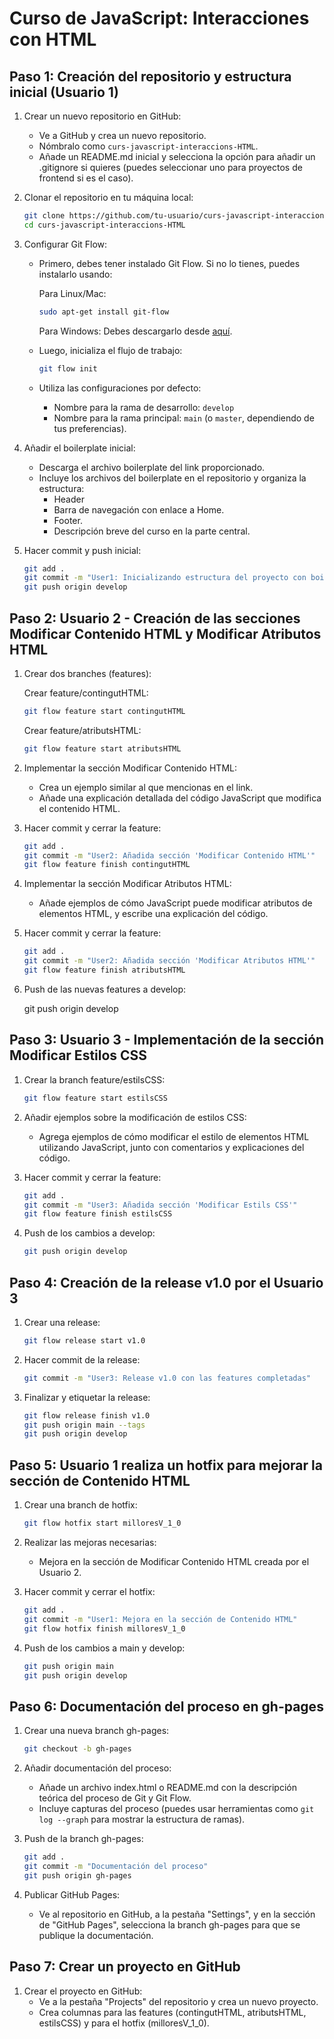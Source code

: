 # Curso de JavaScript: Interacciones con HTML

## Paso 1: Creación del repositorio y estructura inicial (Usuario 1)

1. Crear un nuevo repositorio en GitHub:
   - Ve a GitHub y crea un nuevo repositorio.
   - Nómbralo como `curs-javascript-interaccions-HTML`.
   - Añade un README.md inicial y selecciona la opción para añadir un .gitignore si quieres (puedes seleccionar uno para proyectos de frontend si es el caso).

2. Clonar el repositorio en tu máquina local:
   ```bash
   git clone https://github.com/tu-usuario/curs-javascript-interaccions-HTML.git
   cd curs-javascript-interaccions-HTML
   ```

3. Configurar Git Flow:
   - Primero, debes tener instalado Git Flow. Si no lo tienes, puedes instalarlo usando:
     
     Para Linux/Mac:
     ```bash
     sudo apt-get install git-flow
     ```
     
     Para Windows: Debes descargarlo desde [aquí](https://gitflow.github.io/).

   - Luego, inicializa el flujo de trabajo:
     ```bash
     git flow init
     ```
   
   - Utiliza las configuraciones por defecto:
     - Nombre para la rama de desarrollo: `develop`
     - Nombre para la rama principal: `main` (o `master`, dependiendo de tus preferencias).

4. Añadir el boilerplate inicial:
   - Descarga el archivo boilerplate del link proporcionado.
   - Incluye los archivos del boilerplate en el repositorio y organiza la estructura:
     - Header
     - Barra de navegación con enlace a Home.
     - Footer.
     - Descripción breve del curso en la parte central.

5. Hacer commit y push inicial:
   ```bash
   git add .
   git commit -m "User1: Inicializando estructura del proyecto con boilerplate"
   git push origin develop
   ```

## Paso 2: Usuario 2 - Creación de las secciones Modificar Contenido HTML y Modificar Atributos HTML

1. Crear dos branches (features):

   Crear feature/contingutHTML:
   ```bash
   git flow feature start contingutHTML
   ```

   Crear feature/atributsHTML:
   ```bash
   git flow feature start atributsHTML
   ```

2. Implementar la sección Modificar Contenido HTML:
   - Crea un ejemplo similar al que mencionas en el link. 
   - Añade una explicación detallada del código JavaScript que modifica el contenido HTML.

3. Hacer commit y cerrar la feature:
   ```bash
   git add .
   git commit -m "User2: Añadida sección 'Modificar Contenido HTML'"
   git flow feature finish contingutHTML
   ```

4. Implementar la sección Modificar Atributos HTML:
   - Añade ejemplos de cómo JavaScript puede modificar atributos de elementos HTML, y escribe una explicación del código.

5. Hacer commit y cerrar la feature:
     ```bash
   git add .
   git commit -m "User2: Añadida sección 'Modificar Atributos HTML'"
   git flow feature finish atributsHTML
   ```

6. Push de las nuevas features a develop:
   
   git push origin develop
   

## Paso 3: Usuario 3 - Implementación de la sección Modificar Estilos CSS

1. Crear la branch feature/estilsCSS:
   ```bash
   git flow feature start estilsCSS
   ```

2. Añadir ejemplos sobre la modificación de estilos CSS:
   - Agrega ejemplos de cómo modificar el estilo de elementos HTML utilizando JavaScript, junto con comentarios y explicaciones del código.

3. Hacer commit y cerrar la feature:
   ```bash
   git add .
   git commit -m "User3: Añadida sección 'Modificar Estils CSS'"
   git flow feature finish estilsCSS
   ```

4. Push de los cambios a develop:
   ```bash
   git push origin develop
   ```

## Paso 4: Creación de la release v1.0 por el Usuario 3

1. Crear una release:
   ```bash
   git flow release start v1.0
   ```

2. Hacer commit de la release:
   ```bash
   git commit -m "User3: Release v1.0 con las features completadas"
   ```

3. Finalizar y etiquetar la release:
   ```bash
   git flow release finish v1.0
   git push origin main --tags
   git push origin develop
   ```

## Paso 5: Usuario 1 realiza un hotfix para mejorar la sección de Contenido HTML

1. Crear una branch de hotfix:
   ```bash
   git flow hotfix start milloresV_1_0
   ```

2. Realizar las mejoras necesarias:
   - Mejora en la sección de Modificar Contenido HTML creada por el Usuario 2.

3. Hacer commit y cerrar el hotfix:
   ```bash
   git add .
   git commit -m "User1: Mejora en la sección de Contenido HTML"
   git flow hotfix finish milloresV_1_0
   ```

4. Push de los cambios a main y develop:
   ```bash
   git push origin main
   git push origin develop
   ```

## Paso 6: Documentación del proceso en gh-pages

1. Crear una nueva branch gh-pages:
   ```bash
   git checkout -b gh-pages
   ```

2. Añadir documentación del proceso:
   - Añade un archivo index.html o README.md con la descripción teórica del proceso de Git y Git Flow.
   - Incluye capturas del proceso (puedes usar herramientas como `git log --graph` para mostrar la estructura de ramas).

3. Push de la branch gh-pages:
   ```bash
   git add .
   git commit -m "Documentación del proceso"
   git push origin gh-pages
   ```

4. Publicar GitHub Pages:
   - Ve al repositorio en GitHub, a la pestaña "Settings", y en la sección de "GitHub Pages", selecciona la branch gh-pages para que se publique la documentación.

## Paso 7: Crear un proyecto en GitHub

1. Crear el proyecto en GitHub:
   - Ve a la pestaña "Projects" del repositorio y crea un nuevo proyecto.
   - Crea columnas para las features (contingutHTML, atributsHTML, estilsCSS) y para el hotfix (milloresV_1_0).

